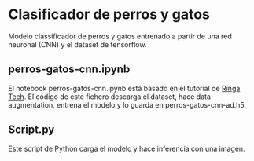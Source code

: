 # Clasificador de perros y gatos
Modelo classificador de perros y gatos entrenado a partir de una red neuronal (CNN) y el dataset de tensorflow.

## perros-gatos-cnn.ipynb
El notebook perros-gatos-cnn.ipynb está basado en el tutorial de [Ringa Tech](https://www.youtube.com/watch?v=DbwKbsCWPSg&t=1s&ab_channel=RingaTech). El código de este fichero descarga el dataset, hace data augmentation, entrena el modelo y lo guarda en perros-gatos-cnn-ad.h5.

## Script.py
Este script de Python carga el modelo y hace inferencia con una imagen.
